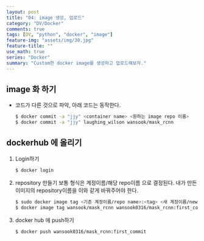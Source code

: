 ```yaml
---
layout: post
title: "04: image 생성, 업로드"
category: "DV/Docker"
comments: true
tags: [DV, "python", "docker", "image"]
feature-img: "assets/img/30.jpg"
feature-title: ""
use_math: true
series: "Docker"
summary: "Custom한 docker image를 생성하고 업로드해보자."
---
```


## image 화 하기

- 코드가 다른 것으로 파악, 아래 코드는 동작한다.
  ```bash
  $ docker commit -a "jjy" <container name> <원하는 image repo 이름>
  $ docker commit -a "jjy" laughing_wilson wansook/mask_rcnn
  ```

## dockerhub 에 올리기

1. Login하기
   ```bash
   $ docker login
   ```
2. repository 만들기
   보통 형식은 계정이름/해당 repo이름 으로 결정된다.
   내가 만든 이미지의 repository이름을 이와 같게 바꿔주어야 한다.
   ```bash
   $ sudo docker image tag <기존 계정이름/repo name>:<tag> <새 계정이름/new repo name>:<new tag>
   $ docker image tag wansook/mask_rcnn wansook0316/mask_rcnn:first_commit
   ```
3. docker hub 에 push하기
   ```bash
   $ docker push wansook0316/mask_rcnn:first_commit
   ```
